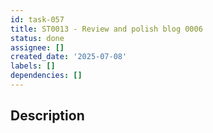```yaml
---
id: task-057
title: ST0013 - Review and polish blog 0006
status: done
assignee: []
created_date: '2025-07-08'
labels: []
dependencies: []
---
```


## Description
